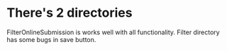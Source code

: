 # There's 2 directories #
FilterOnlineSubmission is works well with all functionality.
Filter directory has some bugs in save button.
